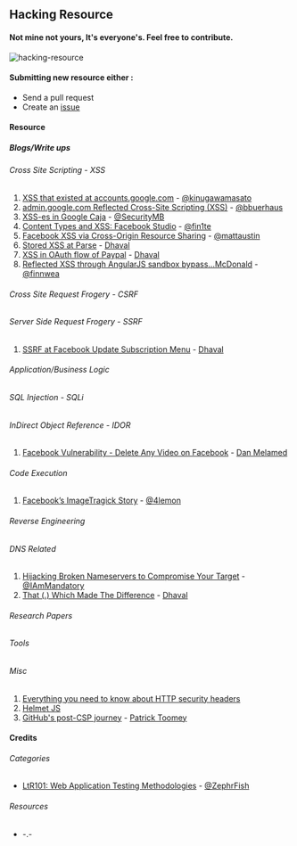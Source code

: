 ## Hacking Resource
####  Not mine not yours, It's everyone's. Feel free to contribute.

![hacking-resource](https://github.com/dhaval17/hacking-resources/raw/assets/images/hacker.jpg)


#### Submitting new resource either :
- Send a pull request
- Create an [issue](https://github.com/dhaval17/hacking-resources/issues/new)

#### Resource

##### Blogs/Write ups

###### Cross Site Scripting - XSS

1. [
XSS that existed at accounts.google.com](http://masatokinugawa.l0.cm/2013/06/accounts.google.com-utf-32-xss.html) - [@kinugawamasato](https://twitter.com/kinugawamasato)
2. [admin.google.com Reflected Cross-Site Scripting (XSS)](https://buer.haus/2015/01/21/admin-google-com-reflected-cross-site-scripting-xss/) - [@bbuerhaus](https://twitter.com/bbuerhaus)
3. [XSS-es in Google Caja](http://blog.bentkowski.info/2016/07/xss-es-in-google-caja.html) - [@SecurityMB](https://twitter.com/SecurityMB)
4. [Content Types and XSS: Facebook Studio](https://whitton.io/articles/content-types-and-xss-facebook-studio/) - [@fin1te](https://twitter.com/fin1te)
5. [Facebook XSS via Cross-Origin Resource Sharing](http://maustin.net/2010/07/06/facebook_html5.html) - [@mattaustin](https://twitter.com/mattaustin)
6. [Stored XSS at Parse](https://dr4cun0.com/blog/stored-xss-at-parse/) - [Dhaval](https://twitter.com/17haval)
7. [XSS in OAuth flow of Paypal](https://dr4cun0.com/blog/xss_in_oauth_flow_of_paypal-2/) - [Dhaval](https://twitter.com/17haval)
8. [Reflected XSS through AngularJS sandbox bypass...McDonald](https://finnwea.com/blog/stealing-passwords-from-mcdonalds-users) - [@finnwea](https://twitter.com/finnwea)

###### Cross Site Request Frogery - CSRF

###### Server Side Request Frogery - SSRF

1. [SSRF at Facebook Update Subscription Menu](https://dr4cun0.com/blog/ssrf-at-update-subscription-menu/) - [Dhaval](https://twitter.com/17haval)

###### Application/Business Logic

###### SQL Injection - SQLi

###### InDirect Object Reference - IDOR

1. [Facebook Vulnerability - Delete Any Video on Facebook](http://danmelamed.blogspot.in/2017/01/facebook-vulnerability-delete-any-video.html) - [Dan Melamed](https://twitter.com/danmelamed)

###### Code Execution

1. [Facebook’s ImageTragick Story](http://4lemon.ru/2017-01-17_facebook_imagetragick_remote_code_execution.html) - [@4lemon](https://twitter.com/4lemon)

###### Reverse Engineering

###### DNS Related

1. [Hijacking Broken Nameservers to Compromise Your Target](https://thehackerblog.com/respect-my-authority-hijacking-broken-nameservers-to-compromise-your-target/) - [@IAmMandatory](https://twitter.com/IAmMandatory)
2. [That (.) Which Made The Difference](https://dr4cun0.com/blog/that-which-made-the-difference/) - [Dhaval](https://twitter.com/17haval)

###### Research Papers

###### Tools

###### Misc

1. [Everything you need to know about HTTP security headers](https://blog.appcanary.com/2017/http-security-headers.html)
2. [Helmet JS](https://helmetjs.github.io/docs/)
3. [GitHub's post-CSP journey](https://githubengineering.com/githubs-post-csp-journey/) - [Patrick Toomey](https://twitter.com/patricktoomey)

#### Credits

###### Categories 
- [LtR101: Web Application Testing Methodologies](https://blog.zsec.uk/ltr101-methodologies/) - [@ZephrFish](https://twitter.com/ZephrFish)

###### Resources
- -.-
